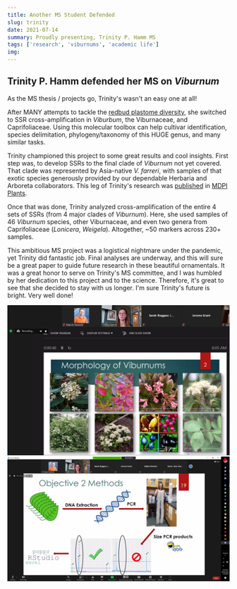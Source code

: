 ```yaml
---
title: Another MS Student Defended
slug: trinity
date: 2021-07-14
summary: Proudly presenting, Trinity P. Hamm MS
tags: ['research', 'viburnums', 'academic life']
img:
---
```


## Trinity P. Hamm defended her MS on *Viburnum* 

As the MS thesis / projects go, Trinity's wasn't an easy one at all!

After MANY attempts to tackle the [redbud plastome diversity](/projects/redbud-chlorotyping/), she switched to SSR cross-amplification in _Viburbum_, the Viburnaceae, and Caprifoliaceae. Using this molecular toolbox can help cultivar identification, species delimitation, phylogeny/taxonomy of this HUGE genus, and many similar tasks.

Trinity championed this project to some great results and cool insights. First step was, to develop SSRs to the final clade of _Viburnum_ not yet covered. That clade was represented by Asia-native _V. farreri_, with samples of that exotic species generously provided by our dependable Herbaria and Arboreta collaborators. This leg of Trinity's research was [published](/publications/viburnum01/) in [MDPI Plants](https://www.mdpi.com/2223-7747/10/3/487/htm).

Once that was done, Trinity analyzed cross-amplification of the entire 4 sets of SSRs (from 4 major clades of _Viburnum_). Here, she used samples of 46 _Viburnum_ species, other Viburnaceae, and even two genera from Caprifoliaceae (_Lonicera_, _Weigela_). Altogether, ~50 markers across 230+ samples.

This ambitious MS project was a logistical nightmare under the pandemic, yet Trinity did fantastic job. Final analyses are underway, and this will sure be a great paper to guide future research in these beautiful ornamentals. It was a great honor to serve on Trinity's MS committee, and I was humbled by her dedication to this project and to the science. Therefore, it's great to see that she decided to stay with us longer. I'm sure Trinity's future is bright. Very well done!

 ![Drone1](./Trinity2.jpg "A stellar defense!")
 ![Drone1](./Trinity1.jpg "So much work! So much to do!")